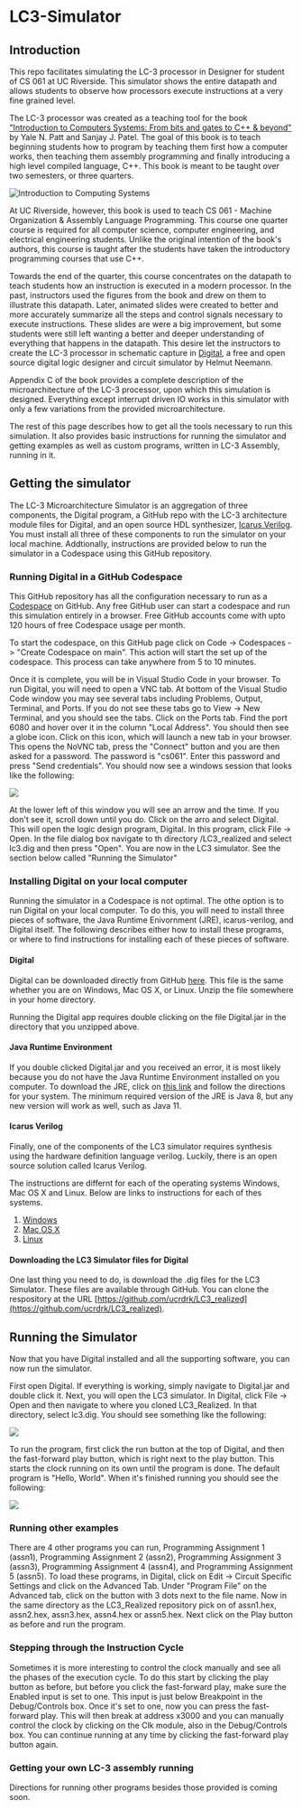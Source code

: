 # LC3-Simulator

## Introduction

This repo facilitates simulating the LC-3 processor in Designer for student of CS 061 at UC Riverside. This simulator shows the 
entire datapath and allows students to observe how processors execute instructions at a very fine grained level. 

The LC-3 processor was created as a teaching tool for the book ["Introduction to Computers Systems: From bits and gates to C++ & 
beyond"](https://www.mheducation.com/highered/product/introduction-computing-systems-bits-gates-c-c-beyond-patt-patel/M9781260150537.html) 
by Yale N. Patt and Sanjay J. Patel. The goal of this book is to teach beginning students how to program by teaching them first 
how a computer works, then teaching them assembly programming and finally introducing a high level compiled language, C++. This 
book is meant to be taught over two semesters, or three quarters. 

![Introduction to Computing Systems](./assets/intro_to_computing_systems.jpeg)

At UC Riverside, however, this book is used to teach CS 061 - Machine Organization & Assembly Language Programming. This course 
one quarter course is required for all computer science, computer engineering, and electrical engineering students. Unlike the 
original intention of the book's authors, this course is taught after the students have taken the introductory programming courses that use C++.

Towards the end of the quarter, this course concentrates on the datapath to teach students how an instruction is executed in a 
modern processor. In the past, instructors used the figures from the book and drew on them to illustrate this datapath. Later,
animated slides were created to better and more accurately summarize all the steps and control signals necessary to execute 
instructions. These slides are were a big improvement, but some students were still left wanting a better and deeper understanding
of everything that happens in the datapath. This desire let the instructors to create the LC-3 processor in schematic capture
in [Digital](https://github.com/hneemann/Digital), a free and open source digital logic designer and circuit simulator by Helmut
Neemann.

Appendix C of the book provides a complete description of the microarchitecture of the LC-3 processor, upon which this simulation
is designed. Everything except interrupt driven IO works in this simulator with only a few variations from the provided 
microarchitecture.

The rest of this page describes how to get all the tools necessary to run this simulation. It also provides basic instructions for
running the simulator and getting examples as well as custom programs, written in LC-3 Assembly, running in it.

## Getting the simulator

The LC-3 Microarchitecture Simulator is an aggregation of three components, the Digital program, a GitHub repo with the LC-3 
architecture module files for Digital, and an open source HDL synthesizer, [Icarus Verilog](https://github.com/steveicarus/iverilog). 
You must install all three of these components to run the simulator on your local machine. Addtionally, instructions are provided 
below to run the simulator in a Codespace using this GitHub repository.

### Running Digital in a GitHub Codespace

This GitHub repository has all the configuration necessary to run as a [Codespace](https://github.com/features/codespaces) on
GitHub. Any free GitHub user can start a codespace and run this simulation entirely in a browser. Free GitHub accounts come with
upto 120 hours of free Codespace usage per month.

To start the codespace, on this GitHub page click on Code -> Codespaces -> "Create Codespace on main". This action will start the
set up of the codespace. This process can take anywhere from 5 to 10 minutes.

Once it is complete, you will be in Visual Studio Code in your browser. To run Digital, you will need to open a VNC tab. At bottom
of the Visual Studio Code window you may see several tabs including Problems, Output, Terminal, and Ports. If you do not see these
tabs go to View -> New Terminal, and you should see the tabs. Click on the Ports tab. Find the port 6080 and hover over it in the 
column "Local Address". You should then see a globe icon. Click on this icon, which will launch a new tab in your browser. This opens the NoVNC
tab, press the "Connect" button and you are then asked for a password. The password is "cs061". Enter this password and press "Send credentials". 
You should now see a windows session that looks like the following: 

![](./assets/novnc_xwindow.png)

At the lower left of this window you will see an arrow and the time. If you don't see it, scroll down until you do. Click on the arro
and select Digital. This will open the logic design program, Digital. In this program, click File -> Open. In the file dialog box
navigate to th directory /LC3_realized and select lc3.dig and then press "Open". You are now in the LC3 simulator. See the section
below called "Running the Simulator"

### Installing Digital on your local computer

Running the simulator in a Codespace is not optimal. The othe option is to run Digital on your local computer. To do this, you will 
need to install three pieces of software, the Java Runtime Enivornment (JRE), icarus-verilog, and Digital itself. The following 
describes either how to install these programs, or where to find instructions for installing each of these pieces of software.

#### Digital

Digital can be downloaded directly from GitHub [here](https://github.com/hneemann/Digital/releases/latest/download/Digital.zip). This
file is the same whether you are on Windows, Mac OS X, or Linux. Unzip the file somewhere in your home directory.

Running the Digital app requires double clicking on the file Digital.jar in the directory that you unzipped above.

#### Java Runtime Environment

If you double clicked Digital.jar and you received an error, it is most likely because you do not have the Java Runtime Environment
installed on you computer. To download the JRE, click on [this link](https://openjdk.org/install/) and follow the directions for your 
system. The minimum required version of the JRE is Java 8, but any new version will work as well, such as Java 11.

#### Icarus Verilog

Finally, one of the components of the LC3 simulator requires synthesis using the hardware definition language verilog. Luckily, there
is an open source solution called Icarus Verilog.

The instructions are differnt for each of the operating systems Windows, Mac OS X and Linux. Below are links to instructions for each
of thes systems.

1. [Windows](https://bleyer.org/icarus/)
2. [Mac OS X](https://ports.macports.org/port/iverilog/)
3. [Linux](https://iverilog.fandom.com/wiki/Installation_Guide)

#### Downloading the LC3 Simulator files for Digital

One last thing you need to do, is download the .dig files for the LC3 Simulator. These files are available through GitHub. You can 
clone the respository at the URL [https://github.com/ucrdrk/LC3_realized](https://github.com/ucrdrk/LC3_realized).

## Running the Simulator

Now that you have Digital installed and all the supporting software, you can now run the simulator.

First open Digital. If everything is working, simply navigate to Digital.jar and double click it. Next, you will open the LC3 simulator.
In Digital, click File -> Open and then navigate to where you cloned LC3_Realized. In that directory, select lc3.dig. You should see 
something like the following:

![](./assets/lc3-sim-digital.png)

To run the program, first click the run button at the top of Digital, and then the fast-forward play button, which is right next to
the play button. This starts the clock running on its own until the program is done. The default program is "Hello, World". When it's 
finished running you should see the following:

![](./assets/hello-world.png)

### Running other examples

There are 4 other programs you can run, Programming Assignment 1 (assn1), Programming Assignment 2 (assn2), Programming Assignment 3 (assn3),
Programming Assignment 4 (assn4), and Programming Assignment 5 (assn5). To load these programs, in Digital, click on Edit -> Circuit
Specific Settings and click on the Advanced Tab. Under "Program File" on the Advanced tab, click on the button with 3 dots next to the file
name. Now in the same directory as the LC3_Realized repository pick on of assn1.hex, assn2.hex, assn3.hex, assn4.hex or assn5.hex. Next
click on the Play button as before and run the program.

### Stepping through the Instruction Cycle

Sometimes it is more interesting to control the clock manually and see all the phases of the execution cycle. To do this start by clicking the 
play button as before, but before you click the fast-forward play, make sure the Enabled input is set to one. This input is just below Breakpoint
in the Debug/Controls box. Once it's set to one, now you can press the fast-forward play. This will then break at address x3000 and you
can manually control the clock by clicking on the Clk module, also in the Debug/Controls box. You can continue running at any time by clicking
the fast-forward play button again.

### Getting your own LC-3 assembly running

Directions for running other programs besides those provided is coming soon.
